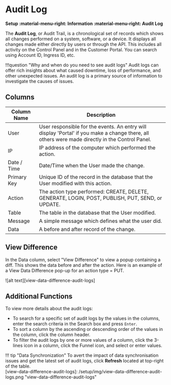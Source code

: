 # Audit Log
**Setup :material-menu-right: Information :material-menu-right: Audit Log**

The **Audit Log**, or Audit Trail, is a chronological set of records which shows all changes performed on a system, software, or a device. It displays all changes made either directly by users or through the API. This includes all activity on the Control Panel and in the Customer Portal. You can search using Account ID, Ingress ID, etc.

!!!question "Why and when do you need to see audit logs" 
    Audit logs can offer rich insights about what caused downtime, loss of performance, and other unexpected issues. An audit log is a primary source of information to investigate the causes of issues.

## Columns

| Column Name | Description                                    |
|-------------|------------------------------------------------|
| User        | User responsible for the events. An entry will display 'Portal' if you make a change there, all others were made directly in the Control Panel. |
| IP          | IP address of the computer which performed the action. |
| Date / Time | Date/Time when the User made the change.         |
| Primary Key | Unique ID of the record in the database that the User modified with this action.       |
| Action      | The action type performed: CREATE, DELETE, GENERATE, LOGIN, POST, PUBLISH, PUT, SEND, or UPDATE.                   |
| Table       | The table in the database that the User modified.              |
| Message     | A simple message which defines what the user did.              |
| Data        | A before and after record of the change.                        |

## View Difference
In the Data column, select "View Difference" to view a popup containing a diff. This shows the data before and after the action. Here is an example of a View Data Difference pop-up for an action type = PUT.
  
   ![alt text][view-data-difference-audit-logs]
    

## Additional Functions
To view more details about the audit logs:

* To search for a specific set of audit logs by the values in the columns, enter the search criteria in the Search box and press `Enter`.
* To sort a column by the ascending or descending order of the values in the column, click the column header.
* To filter the audit logs by one or more values of a column, click the 3-lines icon in a column, click the Funnel icon, and select or enter values.

!!! tip "Data Synchronization"
    To avert the impact of data synchronisation issues and get the latest set of audit logs, click **Refresh** located at top-right of the table.    
 [view-data-difference-audit-logs]: /setup/img/view-data-difference-audit-logs.png "view-data-difference-audit-logs"
